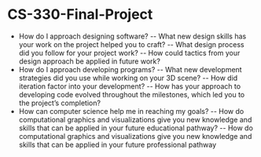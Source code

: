 # CS-330-Final-Project
- How do I approach designing software?
-- What new design skills has your work on the project helped you to craft?
-- What design process did you follow for your project work?
-- How could tactics from your design approach be applied in future work?
- How do I approach developing programs?
-- What new development strategies did you use while working on your 3D scene?
-- How did iteration factor into your development?
-- How has your approach to developing code evolved throughout the milestones, which led you to the project’s completion?
- How can computer science help me in reaching my goals?
-- How do computational graphics and visualizations give you new knowledge and skills that can be applied in your future educational pathway?
-- How do computational graphics and visualizations give you new knowledge and skills that can be applied in your future professional pathway
